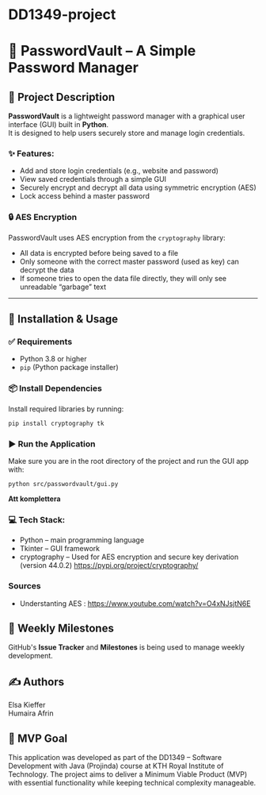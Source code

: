 # DD1349-project


# 🔐 PasswordVault – A Simple Password Manager

## 📝 Project Description

**PasswordVault** is a lightweight password manager with a graphical user interface (GUI) built in **Python**.  
It is designed to help users securely store and manage login credentials.

### ✨ Features:
- Add and store login credentials (e.g., website and password)
- View saved credentials through a simple GUI
- Securely encrypt and decrypt all data using symmetric encryption (AES)
- Lock access behind a master password

### 🔒 AES Encryption
PasswordVault uses AES encryption from the `cryptography` library:
- All data is encrypted before being saved to a file
- Only someone with the correct master password (used as key) can decrypt the data
- If someone tries to open the data file directly, they will only see unreadable “garbage” text

---

## 🚀 Installation & Usage

### ✅ Requirements
- Python 3.8 or higher
- `pip` (Python package installer)

### 📦 Install Dependencies
Install required libraries by running:
```bash
pip install cryptography tk
```

### ▶️ Run the Application

Make sure you are in the root directory of the project and run the GUI app with:
```
python src/passwordvault/gui.py
```
**Att komplettera**

### 💻 Tech Stack: 
- Python – main programming language
- Tkinter – GUI framework
- cryptography – Used for AES encryption and secure key derivation (version 44.0.2) https://pypi.org/project/cryptography/

### Sources
- Understanting AES : https://www.youtube.com/watch?v=O4xNJsjtN6E

## 📅 Weekly Milestones

GitHub's **Issue Tracker** and **Milestones** is being used to manage weekly development. 

## ✍️ Authors
Elsa Kieffer  
Humaira Afrin

## 🧪 MVP Goal

This application was developed as part of the DD1349 – Software Development with Java (Projinda) course at KTH Royal Institute of Technology.
The project aims to deliver a Minimum Viable Product (MVP) with essential functionality while keeping technical complexity manageable.


